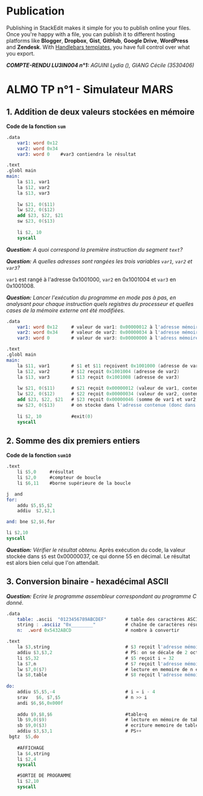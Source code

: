 
# Publication

Publishing in StackEdit makes it simple for you to publish online your files. Once you're happy with a file, you can publish it to different hosting platforms like **Blogger**, **Dropbox**, **Gist**, **GitHub**, **Google Drive**, **WordPress** and **Zendesk**. With [Handlebars templates](http://handlebarsjs.com/), you have full control over what you export.

*__COMPTE-RENDU LU3IN004 n°1:__* *AGUINI Lydia (), GIANG Cécile (3530406)*

# ALMO TP n°1 - Simulateur MARS

## 1. Addition de deux valeurs stockées en mémoire

**Code de la fonction `sum`**

```nasm
.data
	var1: word 0x12
	var2: word 0x34
	var3: word 0  	#var3 contiendra le résultat

.text
.globl main
main:
	la $11, var1
	la $12, var2
	la $13, var3
	
	lw $21, 0($11)
	lw $22, 0($12)
	add $23, $22, $21
	sw $23, 0($13)
	
	li $2, 10
	syscall
```

*__Question:__* *A quoi correspond la première instruction du segment `text`?*

*__Question:__* *A quelles adresses sont rangées les trois variables `var1`, `var2` et `var3`?*

`var1` est rangé à l'adresse 0x1001000, `var2` en 0x1001004 et `var3` en 0x1001008.

*__Question:__* *Lancer l'exécution du programme en mode pas à pas, en analysant pour chaque instruction quels registres du processeur et quelles cases de la mémoire externe ont été modifiées.*

```nasm
.data
	var1: word 0x12		# valeur de var1: 0x00000012 à l'adresse mémoire 0x1001000
	var2: word 0x34		# valeur de var2: 0x00000034 à l'adresse mémoire 0x1001004
	var3: word 0		# valeur de var3: 0x00000000 à l'adress mémoire 0x1001008

.text
.globl main
main:
	la $11, var1		# $1 et $11 reçoivent 0x1001000 (adresse de var1)
	la $12, var2		# $12 reçoit 0x1001004 (adresse de var2)
	la $13, var3		# $13 reçoit 0x1001008 (adresse de var3)
	
	lw $21, 0($11)		# $21 reçoit 0x00000012 (valeur de var1, contenue à l'adresse stockée dans $11)
	lw $22, 0($12)		# $22 reçoit 0x00000034 (valeur de var2, contenue à l'adresse stockée dans $12)
	add $23, $22, $21	# $23 reçoit 0x00000046 (somme de var1 et var2, dont les valeurs sont stockees dans $21 et $22)
	sw $23, 0($13)		# on stocke dans l'adresse contenue (donc dans var3) dans $13 la valeur stockée dans $23
	
	li $2, 10			#exit(0)
	syscall
```

## 2. Somme des dix premiers entiers

**Code de la fonction `sum10`**

```nasm
.text
	li $5,0		#résultat
	li $2,0		#compteur de boucle
	li $6,11	#borne supérieure de la boucle

j  and 
for:
	addu $5,$5,$2
	addiu  $2,$2,1

and: bne $2,$6,for

li $2,10
syscall  
```

*__Question:__* *Vérifier le résultat obtenu.*
Après exécution du code, la valeur stockée dans `$5` est 0x00000037, ce qui donne 55 en décimal. Le résultat est alors bien celui que l'on attendait.


## 3. Conversion binaire - hexadécimal ASCII

*__Question:__* *Ecrire le programme assembleur correspondant au programme C donné.*

```nasm
.data
	table: .ascii  "0123456789ABCDEF"		# table des caractères ASCII des chiffres hexadécimaux
	string : .asciiz "0x________"			# chaîne de caractères résultat
	n:  .word 0x5432ABCD					# nombre à convertir

.text
	la $3,string							# $3 reçoit l'adresse mémoire de string
	addiu $3,$3,2							# PS: on se décale de 2 octets pour se placer à la première case de string à remplir 
	li $5,32								# $5 reçoit i = 32
	la $7,n									# $7 reçoit l'adresse mémoire de n
	lw $7,0($7)								# lecture en memoire de n et scotckage dans $7
	la $8,table								# $8 reçoit l'adresse mémoire de table
 
do:											
	addiu $5,$5,-4							# i = i - 4
 	srav   $6, $7,$5 						# n >> i
 	andi $6,$6,0x000f
 
	addu $9,$8,$6							#table+q
	lb $9,0($9)								# lecture en mémoire de table[q]
	sb $9,0($3)								# ecriture memoire de table[q] dans $3
	addiu $3,$3,1							# PS++
 bgtz  $5,do 
 
	#AFFICHAGE
	la $4,string 
	li $2,4
	syscall 

	#SORTIE DE PROGRAMME
	li $2,10
	syscall 
```
